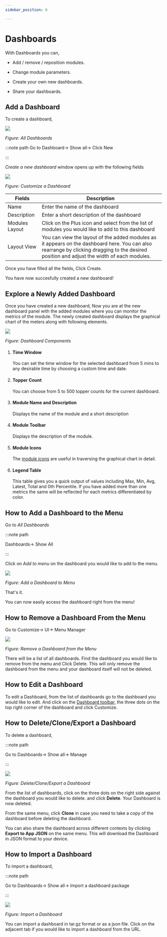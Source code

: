 ```yaml
---
sidebar_position: 6

---
```


# Dashboards

With Dashboards you can, 

- Add / remove / reposition modules.  

- Change module parameters.  

- Create your own new dashboards.  

- Share your dashboards.

## Add a Dashboard

To create a dashboard,

![](images/newdashboard.png)

*Figure: All Dashboards*

:::note path
Go to Dashboard-> Show all-> Click New

:::

*Create a new dashboard* window opens up with the following fields

![](images/createdashboard.png)

*Figure: Customize a Dashboard*

| Fields         | Description                                                                                                                                                                                 |
| -------------- | ------------------------------------------------------------------------------------------------------------------------------------------------------------------------------------------- |
| Name           | Enter the name of the dashboard                                                                                                                                                             |
| Description    | Enter a short description of the dashboard                                                                                                                                                  |
| Modules Layout | Click on the Plus icon and select from the list of modules you would like to add to this dashboard                                                                                          |
| Layout View    | You can view the layout of the added modules as it appears on the dashboard here. You can also rearrange by clicking dragging to the desired position and adjust the width of each modules. |

Once you have filled all the fields, Click Create.

You have now succesfully created a new dashboard!

## Explore a Newly Added Dashboard

Once you have created a new dashboard, Now you are at the new dashboard panel with the added modules where you can monitor the metrics of the module. The newly created dashboard displays the graphical chart of the meters along with following elements.

![](images/modules.png)

*Figure: Dashboard Components*

1) #### Time Window
   
   You can set the time window for the selected dashboard from 5 mins to any desirable time by choosing a custom time and date.

2) #### Topper Count
   
   You can choose from 5 to 500 topper counts for the current dashboard.

3) #### Module Name and Description
   
   Displays the name of the module and a short description

4) #### Module Toolbar
   
   Displays the description of the module.

5) #### Module Icons
   
   The [module icons](/docs/ug/ui/elements#module-icons) are useful in traversing the graphical chart in detail.

6) #### Legend Table
   
   This table gives you a quick output of values including Max, Min, Avg, Latest, Total and 0th Percentile. If you have added more than one metrics the same will be reflected for each metrics differentiated by color.

## How to Add a Dashboard to the Menu

Go to *All Dashboards*

:::note path

Dashboards-> Show All

:::

Click on *Add to menu* on the dashboard you would like to add to the menu.

![](images/addtomenu.png)

*Figure: Add a Dashboard to Menu*

That's it.

You can now easily access the dashboard right from the menu!

## How to Remove a Dashboard From the Menu

Go to Customize-> UI-> Menu Manager

![](images/removefrommenu.png)

*Figure: Remove a Dashboard from the Menu*

There will be a list of all dashboards. Find the dashboard you would like to remove from the menu and Click Delete. This will only remove the dashboard from the menu and your dashboard itself will not be deleted.

## How to Edit a Dashboard

To edit a Dashboard, from the list of dashboards go to the dashboard you would like to edit. And click on the [Dashboard toolbar](/docs/ug/ui/dashmod_intro#dashboard-toolbars), the three dots on the top right corner of the dashboard and click Customize.

## How to Delete/Clone/Export a Dashboard

To delete a dashboard, 

:::note path

Go to Dashboards-> Show all-> Manage

:::

![](images/deletedashboard.png)

*Figure: Delete/Clone/Export a Dashboard*

From the list of dashboards, click on the three dots on the right side against the dashboard you would like to delete. and click **Delete**. Your Dashboard is now deleted.

From the same menu, click **Clone** in case you need to take a copy of the dashboard before deleting the dashboard.

You can also share the dashboard across different contexts by clicking **Export to App JSON** on the same menu. This will download the Dashboard in JSON format to your device.

## How to Import a Dashboard

To import a dashboard,

:::note path

Go to Dashboards-> Show all-> Import a dashboard package

:::

![](images/importdashboard.png)

*Figure: Import a Dashboard*

You can import a dashboard in tar.gz format or as a json file. Click on the adjacent tab if you would like to import a dashboard from the URL.
